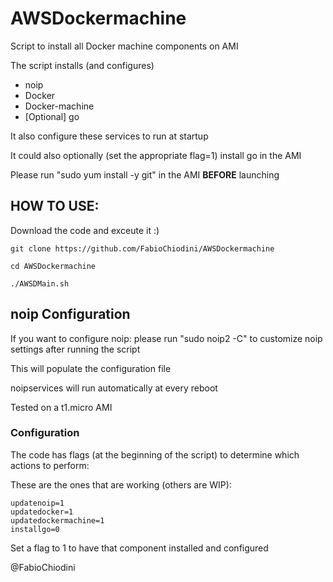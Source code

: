 # AWSDockermachine
Script to install all Docker machine components on AMI

The script installs (and configures)
- noip
- Docker
- Docker-machine
- [Optional] go

It also configure these services to run at startup

It could also optionally (set the appropriate flag=1)  install go in the AMI

Please run "sudo yum install -y git" in the AMI **BEFORE** launching 

## HOW TO USE:

Download the code and exceute it :)

```
git clone https://github.com/FabioChiodini/AWSDockermachine

cd AWSDockermachine

./AWSDMain.sh

```

## noip Configuration

If you want to configure noip: please run "sudo noip2 -C" to customize noip settings after running the script

This will populate the configuration file

noipservices will run automatically at every reboot

Tested on a t1.micro AMI

### Configuration

The code has flags (at the beginning of the script) to determine which actions to perform:

These are the ones that are working (others are WIP):

```
updatenoip=1
updatedocker=1
updatedockermachine=1
installgo=0
```
Set a flag to 1 to have that component installed and configured


@FabioChiodini
